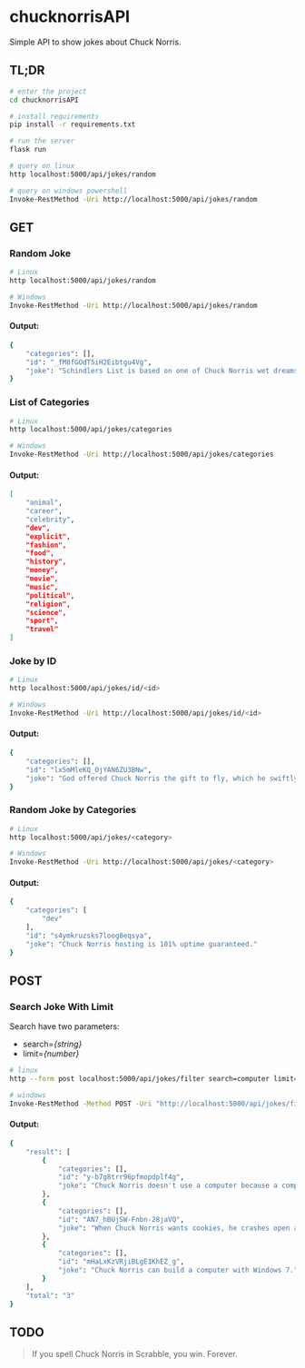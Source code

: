 
# chucknorrisAPI
Simple API to show jokes about Chuck Norris.

## TL;DR

```bash
# enter the project
cd chucknorrisAPI

# install requirements
pip install -r requirements.txt

# run the server
flask run

# query on linux
http localhost:5000/api/jokes/random

# query on windows powershell
Invoke-RestMethod -Uri http://localhost:5000/api/jokes/random
```
## GET

### Random Joke
```bash
# Linux
http localhost:5000/api/jokes/random

# Windows
Invoke-RestMethod -Uri http://localhost:5000/api/jokes/random
```

#### Output:
```bash
{
    "categories": [],
    "id": "_fM8fGOdT5iH2Eibtgu4Vg",
    "joke": "Schindlers List is based on one of Chuck Norris wet dreams"
}
```
### List of Categories
```bash
# Linux
http localhost:5000/api/jokes/categories

# Windows
Invoke-RestMethod -Uri http://localhost:5000/api/jokes/categories
```

#### Output:
```bash
[
    "animal",
    "career",
    "celebrity",
    "dev",
    "explicit",
    "fashion",
    "food",
    "history",
    "money",
    "movie",
    "music",
    "political",
    "religion",
    "science",
    "sport",
    "travel"
]
```

### Joke by ID
```bash
# Linux
http localhost:5000/api/jokes/id/<id>

# Windows
Invoke-RestMethod -Uri http://localhost:5000/api/jokes/id/<id>

```

#### Output:
```bash
{
    "categories": [],
    "id": "lx5mMleKQ_OjYAN6ZU3BNw",
    "joke": "God offered Chuck Norris the gift to fly, which he swiftly declined for super strength roundhouse ability."
}
```

### Random Joke by Categories
```bash
# Linux
http localhost:5000/api/jokes/<category>

# Windows
Invoke-RestMethod -Uri http://localhost:5000/api/jokes/<category>
```

#### Output:
```bash
{
    "categories": [
        "dev"
    ],
    "id": "s4ymkruzsks7loog8eqsya",
    "joke": "Chuck Norris hosting is 101% uptime guaranteed."
}
```

## POST

### Search Joke With Limit

Search have two parameters:
- search=*{string}*
- limit=*{number}*
```bash
# linux
http --form post localhost:5000/api/jokes/filter search=computer limit=3

# windows
Invoke-RestMethod -Method POST -Uri "http://localhost:5000/api/jokes/filter" -Body @{search="computer"; limit="3"} | Format-List
```

#### Output:
```bash
{
    "result": [
        {
            "categories": [],
            "id": "y-b7g8trr96pfmopdplf4g",
            "joke": "Chuck Norris doesn't use a computer because a computer does everything slower than Chuck Norris."
        },
        {
            "categories": [],
            "id": "AN7_hBUjSW-Fnbn-28jaVQ",
            "joke": "When Chuck Norris wants cookies, he crashes open a computer."
        },
        {
            "categories": [],
            "id": "mHaLxKzVRjiBLgE1KhEZ_g",
            "joke": "Chuck Norris can build a computer with Windows 7."
        }
    ],
    "total": "3"
}

```
## TODO

>If you spell Chuck Norris in Scrabble, you win. Forever.

